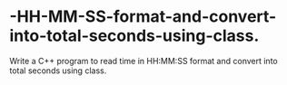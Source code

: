 # -HH-MM-SS-format-and-convert-into-total-seconds-using-class.
Write a C++ program to read time in HH:MM:SS format and convert into total seconds using class.
